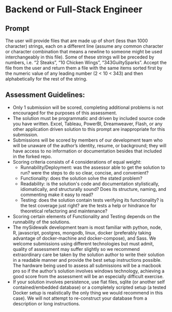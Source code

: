 # Backend or Full-Stack Engineer

## Prompt
The user will provide files that are made up of short (less than 1000 character) strings, each on a different line (assume any common character or character combination that means a newline to someone might be used interchangeably in this file). Some of these strings will be preceded by numbers, i.e. “2 Steaks”, “10 Chicken Wings”, “343GuiltySparks”. Accept the file from the user and return them a file with the same items sorted first by the numeric value of any leading number (2 < 10 < 343) and then alphabetically for the rest of the string.

## Assessment Guidelines:
* Only 1 submission will be scored, completing additional problems is not encouraged for the purposes of this assessment.
* The solution must be programmatic and driven by included source code you have written. Excel, Tableau, PowerBI, Dreamweaver, Flash, or any other application driven solution to this prompt are inappropriate for this submission.
* Submissions will be scored by members of our development team who will be unaware of the author’s identity, resume, or background; they will have access to no information or documentation besides that included in the forked repo.
* Scoring criteria consists of 4 considerations of equal weight:
  * Runnability/Deployment: was the assessor able to get the solution to run? were the steps to do so clear, concise, and convenient?
  * Functionality: does the solution solve the stated problem?
  * Readability: is the solution's code and documentation stylistically, idiomatically, and structurally sound? Does its structure, naming, and commenting make it easy to read?
  * Testing: does the solution contain tests verifying its functionality? is the test coverage just right? are the tests a help or hindrance for theoretical refactoring and maintenance?
* Scoring certain elements of Functionality and Testing depends on the runnability of the solutions.
* The mySidewalk development team is most familiar with python, node, R, javascript, postgres, mongodb, linux, docker (preferably taking advantage of docker-machine and docker-compose), and Sass. We welcome submissions using different technologies but must admit, quality of assessment may suffer slightly so we recommend extraordinary care be taken by the solution author to write their solution in a readable manner and provide the best setup instructions possible. The hardware being used to assess all submissions will be a macbook pro so if the author’s solution involves windows technology, achieving a good score from the assessment will be an especially difficult exercise.
* If your solution involves persistence, use flat files, sqlite (or another self contained/embedded database) or a completely scripted setup (a tested Docker setup is realistically the only thing we would recommend in this case). We will not attempt to re-construct your database from a description or long instructions.